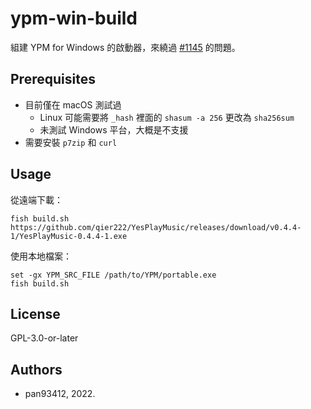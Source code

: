 # ypm-win-build

組建 YPM for Windows 的啟動器，來繞過 [#1145](https://github.com/qier222/YesPlayMusic/issues/1145) 的問題。

## Prerequisites

- 目前僅在 macOS 測試過
  - Linux 可能需要將 `_hash` 裡面的 `shasum -a 256` 更改為 `sha256sum`
  - 未測試 Windows 平台，大概是不支援
- 需要安裝 `p7zip` 和 `curl`

## Usage

從遠端下載：

    fish build.sh https://github.com/qier222/YesPlayMusic/releases/download/v0.4.4-1/YesPlayMusic-0.4.4-1.exe

使用本地檔案：

    set -gx YPM_SRC_FILE /path/to/YPM/portable.exe
    fish build.sh

## License

GPL-3.0-or-later

## Authors

- pan93412, 2022.
